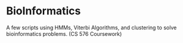 # BioInformatics
A few scripts using HMMs, Viterbi Algorithms, and clustering to solve bioinformatics problems. (CS 576 Coursework)
